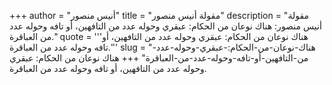 +++
author = "أنيس منصور"
title = "مقولة أنيس منصور"
description = "مقولة أنيس منصور: هناك نوعان من الحكام: عبقري وحوله عدد من التافهين، أو تافه وحوله عدد من العباقرة."
quote = '''هناك نوعان من الحكام: عبقري وحوله عدد من التافهين، أو تافه وحوله عدد من العباقرة.''' 
slug = "هناك-نوعان-من-الحكام:-عبقري-وحوله-عدد-من-التافهين-أو-تافه-وحوله-عدد-من-العباقرة"
+++
هناك نوعان من الحكام: عبقري وحوله عدد من التافهين، أو تافه وحوله عدد من العباقرة.
